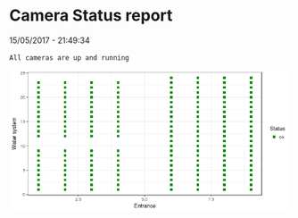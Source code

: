 Camera Status report
================
15/05/2017 - 21:49:34

    All cameras are up and running

![](camreport_files/figure-markdown_github/unnamed-chunk-2-1.png)
